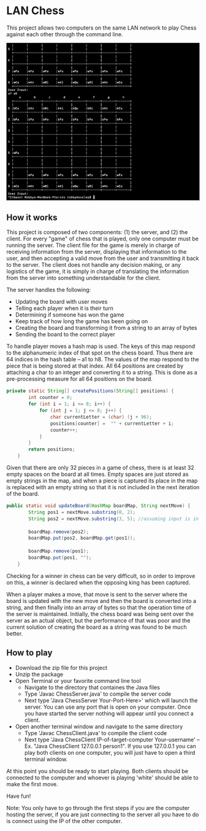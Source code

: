 # LAN Chess
This project allows two computers on the same LAN network to play Chess against each other through the command line.

![LAN Chess](https://github.com/Robbyswimmer/LAN-Chess/blob/master/images/chess-pic.png)

## How it works

This project is composed of two components: (1) the server, and (2) the client. For every "game" of chess that is played, only one computer must be running the server. The client file for the game is merely in charge of receiving information from the server, displaying that information to the user, and then accepting a valid move from the user and transmitting it back to the server. The client does not handle any decision making, or any logistics of the game, it is simply in charge of translating the information from the server into something understandable for the client. 

The server handles the following:
* Updating the board with user moves 
* Telling each player when it is their turn
* Determining if someone has won the game
* Keep track of how long the game has been going on
* Creating the board and transforming it from a string to an array of bytes
* Sending the board to the correct player

To handle player moves a hash map is used. The keys of this map respond to the alphanumeric index of that spot on the chess board. Thus there are 64 indices in the hash table – a1 to h8. The values of the map respond to the piece that is being stored at that index. All 64 positions are created by attaching a char to an integer and converting it to a string. This is done as a pre-processing measure for all 64 positions on the board.

```java
private static String[] createPositions(String[] positions) {
        int counter = 0;
        for (int i = 1; i <= 8; i++) {
            for (int j = 1; j <= 8; j++) {
                char currentLetter = (char) (j + 96);
                positions[counter] =  "" + currentLetter + i;
                counter++;
            }
        }
        return positions;
    }
```
Given that there are only 32 pieces in a game of chess, there is at least 32 empty spaces on the board at all times. Empty spaces are just stored as empty strings in the map, and when a piece is captured its place in the map is replaced with an empty string so that it is not included in the next iteration of the board. 

```java
public static void updateBoard(HashMap boardMap, String nextMove) {
        String pos1 = nextMove.substring(0, 2);
        String pos2 = nextMove.substring(3, 5); //assuming input is in the form "a3 a5" etc

        boardMap.remove(pos2);
        boardMap.put(pos2, boardMap.get(pos1));

        boardMap.remove(pos1);
        boardMap.put(pos1, "");
    }
```

Checking for a winner in chess can be very difficult, so in order to improve on this, a winner is declared when the opposing king has been captured. 

When a player makes a move, that move is sent to the server where the board is updated with the new move and then the board is converted into a string, and then finally into an array of bytes so that the operation time of the server is maintained. Initially, the chess board was being sent over the server as an actual object, but the performance of that was poor and the current solution of creating the board as a string was found to be much better.

## How to play

* Download the zip file for this project
* Unzip the package
* Open Terminal or your favorite command line tool
  * Navigate to the directory that containes the Java files
  * Type 'Javac ChessServer.java' to compile the server code
  * Next type 'Java ChessServer Your-Port-Here>' which will launch the server. You can use any port that is open on your computer. Once you have started the server nothing will appear until you connect a client.
* Open another terminal window and navigate to the same directory
  * Type 'Javac ChessClient.java' to compile the client code
  * Next type 'Java ChessClient IP-of-target-computer Your-username' – Ex. "Java ChessClient 127.0.0.1 person1". If you use 127.0.0.1 you can play both clients on one computer, you will just have to open a third terminal window.
  
At this point you should be ready to start playing. Both clients should be connected to the computer and whoever is playing 'white' should be able to make the first move. 

Have fun!

Note: You only have to go through the first steps if you are the computer hosting the server, if you are just connecting to the server all you have to do is connect using the IP of the other computer. 
